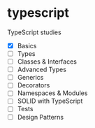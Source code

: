 # typescript
TypeScript studies
 - [x] Basics
 - [ ] Types
 - [ ] Classes & Interfaces
 - [ ] Advanced Types
 - [ ] Generics
 - [ ] Decorators
 - [ ] Namespaces & Modules
 - [ ] SOLID with TypeScript
 - [ ] Tests
 - [ ] Design Patterns
